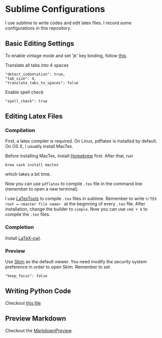 # Sublime Configurations

I use sublime to write codes and edit latex files. I record some configurations in this repository.

## Basic Editing Settings

To enable vintage mode and set 'jk' key binding, follow [this](https://www.sublimetext.com/docs/3/vintage.html).

Translate all tabs into 4 spaces

```
"detect_indentation": true,
"tab_size": 4,
"translate_tabs_to_spaces": false
```

Enable spell check

```
"spell_check": true
```

## Editing Latex Files

### Compilation

First, a latex compiler is required. On Linux, pdflatex is installed by default. On OS X, I usually install MacTex.

Before installing MacTex, install [Homebrew](https://brew.sh) first. After that, run

```
brew cask install mactex
```

which takes a bit time.

Now you can use `pdflatex` to compile `.tex` file in the command line (remember to open a new terminal).

I use [LaTexTools](https://latextools.readthedocs.io/en/latest/) to compile `.tex` files in sublime. Remember to write `%!TEX root = <master file name> ` at the beginning of every `.tex` file. After installation, change the builder to `simple`. Now you can use `cmd + b` to compile the `.tex` files.

### Completion

Install [LaTeX-cwl](https://packagecontrol.io/packages/LaTeX-cwl).

### Preview

Use [Skim](https://skim-app.sourceforge.io) as the default viewer. You need modify the security system preference in order to open Skim. Remember to set

```
"keep_focus": false
```

## Writing Python Code

Checkout [this file](automl_engineering_guidelines.pdf)


## Preview Markdown

Checkout the [MarkdownPreview](https://packagecontrol.io/packages/MarkdownPreview).
